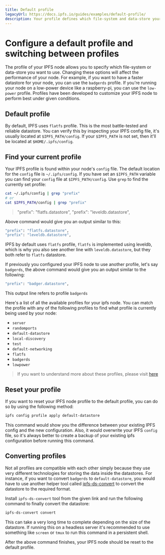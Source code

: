 ```yaml
---
title: Default profile
legacyUrl: https://docs.ipfs.io/guides/examples/default-profile/
description: Your profile defines which file-system and data-store your IPFS node will use, along with other configuration options. Learn how to set, change, and reset your profile.
---
```


# Configure a default profile and switching between profiles

The profile of your IPFS node allows you to specify which file-system or data-store you want to use. Changing these options will affect the performance of your node. For example, if you want to have a faster datastore for your node, you can use the `badgerds` profile. If you're running your node on a low-power device like a raspberry-pi, you can use the `low-power` profile. Profiles have been developed to customize your IPFS node to perform best under given conditions.

## Default profile

By default, IPFS uses `flatfs` profile. This is the most battle-tested and reliable datastore. You can verify this by inspecting your IPFS config file, it's usually located at `$IPFS_PATH/config`. If your `$IPFS_PATH` is not set, then it'll be located at `$HOME/.ipfs/config`.

## Find your current profile

Your IPFS profile is found within your node's `config` file. The default location for the `config` file is `~/.ipfs/config`. If you have set an `$IPFS_PATH` variable you can find your `config` file at `$IPFS_PATH/config`. Use `grep` to find the currently set profile:

```bash
cat ~/.ipfs/config | grep "prefix"
# or
cat $IPFS_PATH/config | grep "prefix"
```

> "prefix": "flatfs.datastore",
> "prefix": "leveldb.datastore",

Above command would give you an output similar to this:
```bash
"prefix": "flatfs.datastore",
"prefix": "leveldb.datastore",
```

IPFS by default uses `flatfs` profile, `flatfs` is implemented using leveldb, which is why you also see another line with `leveldb.datastore`, but they both refer to `flatfs` datastore.

If previously you configured your IPFS node to use another profile, let's say `badgerds`, the above command would give you an output similar to the following:
```bash
"prefix": "badger.datastore",
```

This output line refers to profile `badgerds`

Here's a list of all the available profiles for your ipfs node. You can match the profile with any of the following profiles to find what profile is currently being used by your node:

* `server`
* `randomports`
* `default-datastore`
* `local-discovery`
* `test`
* `default-networking`
* `flatfs`
* `badgerds`
* `lowpower`

> If you want to understand more about these profiles, please visit [here](https://github.com/ipfs/go-ipfs/blob/master/docs/config.md)

## Reset your profile

If you want to reset your IPFS node profile to the default profile, you can do so by using the following method:

```bash
ipfs config profile apply default-datastore
```

This command would show you the difference between your existing IPFS config and the new configuration. Also, it would overwrite your IPFS `config` file, so it's always better to create a backup of your existing ipfs configuration before running this command.

## Converting profiles

Not all profiles are compatible with each other simply because they use very different technologies for storing the data inside the datastores. For instance, if you want to convert `badgerds` to `default-datastore`, you would have to use another helper tool called [ipfs-ds-convert](https://dist.ipfs.io/#ipfs-ds-convert) to convert the datastore to the required format. 

Install `ipfs-ds-convert` tool from the given link and run the following command to finally convert the datastore:

```bash
ipfs-ds-convert convert
```

This can take a very long time to complete depending on the size of the datastore. If running this on a headless server it's recommended to use something like `screen` or `tmux` to run this command in a persistent shell.

After the above command finishes, your IPFS node should be reset to the default profile.
